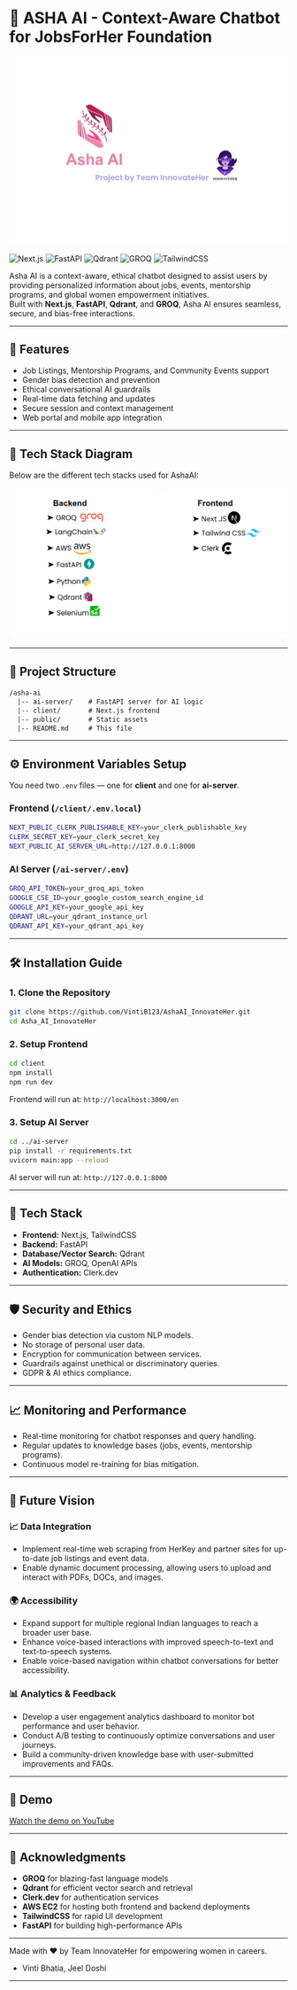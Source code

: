

# 🤖 ASHA AI - Context-Aware Chatbot for JobsForHer Foundation

![Asha AI Logo](Screenshot%202025-04-27%20184411.png)

![Next.js](https://img.shields.io/badge/Next.js-000?logo=next.js&logoColor=white)
![FastAPI](https://img.shields.io/badge/FastAPI-009688?logo=fastapi&logoColor=white)
![Qdrant](https://img.shields.io/badge/Qdrant-0066FF?logo=qdrant&logoColor=white)
![GROQ](https://img.shields.io/badge/GROQ-FF0080?logo=openai&logoColor=white)
![TailwindCSS](https://img.shields.io/badge/TailwindCSS-38B2AC?logo=tailwind-css&logoColor=white)

Asha AI is a context-aware, ethical chatbot designed to assist users by providing personalized information about jobs, events, mentorship programs, and global women empowerment initiatives.  
Built with **Next.js**, **FastAPI**, **Qdrant**, and **GROQ**, Asha AI ensures seamless, secure, and bias-free interactions.

---

## 🚀 Features

- Job Listings, Mentorship Programs, and Community Events support
- Gender bias detection and prevention
- Ethical conversational AI guardrails
- Real-time data fetching and updates
- Secure session and context management
- Web portal and mobile app integration

---

## 🧱 Tech Stack Diagram

Below are the different tech stacks used for AshaAI:

![Asha AI TechStack](Screenshot%202025-04-27%20191634.png)

---
## 📂 Project Structure

```
/asha-ai
  |-- ai-server/    # FastAPI server for AI logic
  |-- client/       # Next.js frontend
  |-- public/       # Static assets
  |-- README.md     # This file
```

---

## ⚙️ Environment Variables Setup

You need two `.env` files — one for **client** and one for **ai-server**.

### Frontend (`/client/.env.local`)
```bash
NEXT_PUBLIC_CLERK_PUBLISHABLE_KEY=your_clerk_publishable_key
CLERK_SECRET_KEY=your_clerk_secret_key
NEXT_PUBLIC_AI_SERVER_URL=http://127.0.0.1:8000
```

### AI Server (`/ai-server/.env`)

```bash
GROQ_API_TOKEN=your_groq_api_token
GOOGLE_CSE_ID=your_google_custom_search_engine_id
GOOGLE_API_KEY=your_google_api_key
QDRANT_URL=your_qdrant_instance_url
QDRANT_API_KEY=your_qdrant_api_key
```


---

## 🛠 Installation Guide

### 1. Clone the Repository

```bash
git clone https://github.com/VintiB123/AshaAI_InnovateHer.git
cd Asha_AI_InnovateHer
```

### 2. Setup Frontend

```bash
cd client
npm install
npm run dev
```
Frontend will run at: `http://localhost:3000/en`

### 3. Setup AI Server

```bash
cd ../ai-server
pip install -r requirements.txt
uvicorn main:app --reload
```
AI server will run at: `http://127.0.0.1:8000`

---

## 🧩 Tech Stack

- **Frontend:** Next.js, TailwindCSS
- **Backend:** FastAPI
- **Database/Vector Search:** Qdrant
- **AI Models:** GROQ, OpenAI APIs
- **Authentication:** Clerk.dev

---

## 🛡️ Security and Ethics

- Gender bias detection via custom NLP models.
- No storage of personal user data.
- Encryption for communication between services.
- Guardrails against unethical or discriminatory queries.
- GDPR & AI ethics compliance.

---

## 📈 Monitoring and Performance

- Real-time monitoring for chatbot responses and query handling.
- Regular updates to knowledge bases (jobs, events, mentorship programs).
- Continuous model re-training for bias mitigation.

---

## 🚀 Future Vision

### 📈 Data Integration
- Implement real-time web scraping from HerKey and partner sites for up-to-date job listings and event data.
- Enable dynamic document processing, allowing users to upload and interact with PDFs, DOCs, and images.

### 🌍 Accessibility
- Expand support for multiple regional Indian languages to reach a broader user base.
- Enhance voice-based interactions with improved speech-to-text and text-to-speech systems.
- Enable voice-based navigation within chatbot conversations for better accessibility.

### 📊 Analytics & Feedback
- Develop a user engagement analytics dashboard to monitor bot performance and user behavior.
- Conduct A/B testing to continuously optimize conversations and user journeys.
- Build a community-driven knowledge base with user-submitted improvements and FAQs.

---

## 🎥 Demo
[Watch the demo on YouTube](https://youtu.be/KjYqR17I7qo)

---

## 🙌 Acknowledgments

- **GROQ** for blazing-fast language models
- **Qdrant** for efficient vector search and retrieval
- **Clerk.dev** for authentication services
- **AWS EC2** for hosting both frontend and backend deployments
- **TailwindCSS** for rapid UI development
- **FastAPI** for building high-performance APIs

---

Made with ❤️ by Team InnovateHer for empowering women in careers.  
- Vinti Bhatia, Jeel Doshi

---


